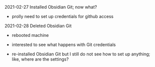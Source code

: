 2021-02-27
Installed Obsidian Git; now what?
- prolly need to set up credentials for github access

2021-02-28
Deleted Obsidian Git
- rebooted machine
- interested to see what happens with Git credentials

- re-installed Obsidian Git
   but I still do not see how to set up anything; like, where are the settings?
   
   